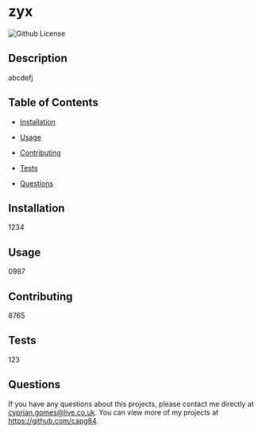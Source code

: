 # zyx
  
  ![Github License](https://img.shields.io/badge/licence-no%20licence%20required-yellow)

  
  ## Description 
  abcdefj

  ## Table of Contents
  * [Installation](#installation)
  * [Usage](#usage)
  
  * [Contributing](#contributing)
  * [Tests](#tests)
  * [Questions](#questions)
  
  ## Installation 
  1234

  ## Usage 
  0987

  

  ## Contributing 
  8765

  ## Tests
  123

  ## Questions
  If you have any questions about this projects, please contact me directly at cyprian.gomes@live.co.uk. You can view more of my projects at https://github.com/capg84.
